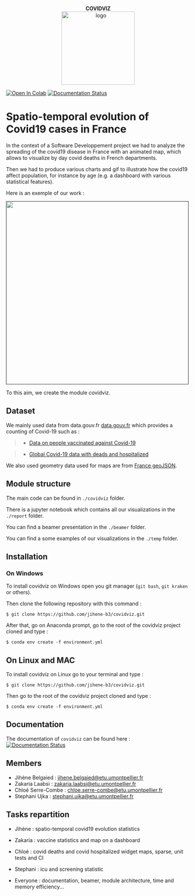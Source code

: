 
<p align="center">
  <strong> COVIDVIZ </strong> <br>
<img src="temp/map_departments.png" style="vertical-align:middle" width="200" height='200' class='center' alt='logo'>
</p>

[![Open In Colab](https://colab.research.google.com/assets/colab-badge.svg)](https://colab.research.google.com/github/jihene-b3/covidviz/blob/main/covidviz/dashboard/dashboard.ipynb)
[![Documentation Status](https://readthedocs.org/projects/covidviz/badge/?version=latest)](https://covidviz.readthedocs.io/en/latest/?badge=latest)


# Spatio-temporal evolution of Covid19 cases in France


In the context of a Software Developpement project we had to analyze the spreading of the covid19 disease in France with an animated map, which allows to visualize by day covid deaths in French departments.

Then we had to produce various charts and gif to illustrate how the covid19 affect population, for instance by age (e.g. a dashboard with various statistical features).

Here is an exemple of our work : 

[<img src="temp/covid-19-h-bar-cases_departement.gif" height="500">]()

To this aim, we create the module covidviz.





## Dataset

We mainly used data from data.gouv.fr [data.gouv.fr](https://www.data.gouv.fr/en/datasets) which provides a counting of Covid-19 such as :

> - [Data on people vaccinated against Covid-19](https://www.data.gouv.fr/fr/datasets/donnees-relatives-aux-personnes-vaccinees-contre-la-covid-19-1/)

> - [Global Covid-19 data with deads and hospitalized](https://www.data.gouv.fr/en/datasets/chiffres-cles-concernant-lepidemie-de-covid19-en-france/)

We also used geometry data used for maps are from [France geoJSON](https://france-geojson.gregoiredavid.fr).

## Module structure


The main code can be found in  `./covidviz` folder.

There is a jupyter notebook which contains all our visualizations in the `./report` folder.

You can find a beamer presentation in the `./beamer` folder.

You can find a some examples of our visualizations in the `./temp` folder.

## Installation

### On Windows 

To install covidviz on Windows open you git manager (`git bash`, `git kraken` or others).

Then clone the following repository with this command :

    $ git clone https://github.com/jihene-b3/covidviz.git

After that, go on Anaconda prompt, go to the root of the covidviz project cloned and type :


    $ conda env create -f environment.yml 


## On Linux and MAC


To install covidviz on Linux go to your terminal and type :

    $ git clone https://github.com/jihene-b3/covidviz.git

Then go to the root of the covidviz project cloned and type :


    $ conda env create -f environment.yml 


## Documentation

The documentation of `covidviz` can be found here : [![Documentation Status](https://readthedocs.org/projects/covidviz/badge/?version=latest)](https://covidviz.readthedocs.io/en/latest/?badge=latest)


## Members
+ Jihène Belgaied : jihene.belgaied@etu.umontpellier.fr
+ Zakaria Laabsi : zakaria.laabsi@etu.umontpellier.fr
+ Chloé Serre-Combe : chloe.serre-combe@etu.umontpellier.fr
+ Stephani Ujka : stephani.ujka@etu.umontpellier.fr

## Tasks repartition 

+ Jihène : spatio-temporal covid19 evolution statistics
+ Zakaria : vaccine statistics and map on a dashboard 
+ Chloé : covid deaths and covid hospitalized widget maps, sparse, unit tests and CI
+ Stephani : icu and screening statistic 

+ Everyone : documentation, beamer, module architecture, time and memory efficiency...




